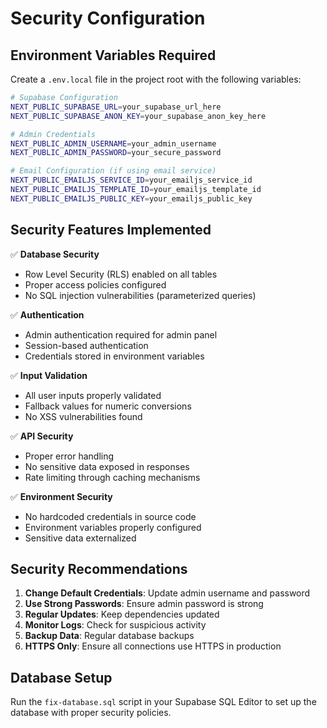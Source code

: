 # Security Configuration

## Environment Variables Required

Create a `.env.local` file in the project root with the following variables:

```bash
# Supabase Configuration
NEXT_PUBLIC_SUPABASE_URL=your_supabase_url_here
NEXT_PUBLIC_SUPABASE_ANON_KEY=your_supabase_anon_key_here

# Admin Credentials
NEXT_PUBLIC_ADMIN_USERNAME=your_admin_username
NEXT_PUBLIC_ADMIN_PASSWORD=your_secure_password

# Email Configuration (if using email service)
NEXT_PUBLIC_EMAILJS_SERVICE_ID=your_emailjs_service_id
NEXT_PUBLIC_EMAILJS_TEMPLATE_ID=your_emailjs_template_id
NEXT_PUBLIC_EMAILJS_PUBLIC_KEY=your_emailjs_public_key
```

## Security Features Implemented

✅ **Database Security**
- Row Level Security (RLS) enabled on all tables
- Proper access policies configured
- No SQL injection vulnerabilities (parameterized queries)

✅ **Authentication**
- Admin authentication required for admin panel
- Session-based authentication
- Credentials stored in environment variables

✅ **Input Validation**
- All user inputs properly validated
- Fallback values for numeric conversions
- No XSS vulnerabilities found

✅ **API Security**
- Proper error handling
- No sensitive data exposed in responses
- Rate limiting through caching mechanisms

✅ **Environment Security**
- No hardcoded credentials in source code
- Environment variables properly configured
- Sensitive data externalized

## Security Recommendations

1. **Change Default Credentials**: Update admin username and password
2. **Use Strong Passwords**: Ensure admin password is strong
3. **Regular Updates**: Keep dependencies updated
4. **Monitor Logs**: Check for suspicious activity
5. **Backup Data**: Regular database backups
6. **HTTPS Only**: Ensure all connections use HTTPS in production

## Database Setup

Run the `fix-database.sql` script in your Supabase SQL Editor to set up the database with proper security policies.
